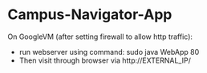 # Campus-Navigator-App

On GoogleVM (after setting firewall to allow http traffic):
 * run webserver using command: sudo java WebApp 80
 * Then visit through browser via http://EXTERNAL_IP/
